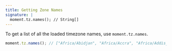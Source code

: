 ```yaml
---
title: Getting Zone Names
signature: |
  moment.tz.names(); // String[]
---
```


To get a list of all the loaded timezone names, use `moment.tz.names`.

```js
moment.tz.names(); // ["Africa/Abidjan", "Africa/Accra", "Africa/Addis_Ababa", ...]
```
